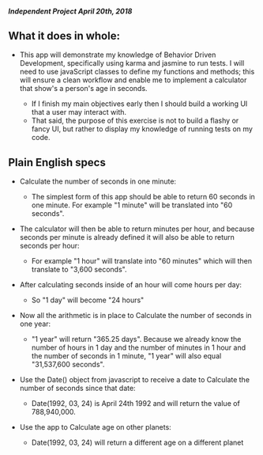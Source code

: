 ##### Independent Project April 20th, 2018 #####

## What it does in whole:

  * This app will demonstrate my knowledge of Behavior Driven Development, specifically using karma and jasmine to run tests.  I will need to use javaScript classes to define my functions and methods; this will ensure a clean workflow and enable me to implement a calculator that show's a person's age in seconds.

    * If I finish my main objectives early then I should build a working UI that a user may interact with.
    * That said, the purpose of this exercise is not to build a flashy or fancy UI, but rather to display my knowledge of running tests on my code.

## Plain English specs

  * Calculate the number of seconds in one minute:

    * The simplest form of this app should be able to return 60 seconds in one minute. For example "1 minute" will be translated into "60 seconds".


  * The calculator will then be able to return minutes per hour, and because seconds per minute is already defined it will also be able to return seconds per hour:

    * For example "1 hour" will translate into "60 minutes" which will then translate to "3,600 seconds".


  * After calculating seconds inside of an hour will come hours per day:

    * So "1 day" will become "24 hours"


  * Now all the arithmetic is in place to Calculate the number of seconds in one year:

    * "1 year" will return "365.25 days".  Because we already know the number of hours in 1 day and the number of minutes in 1 hour and the number of seconds in 1 minute, "1 year" will also equal "31,537,600 seconds".


  * Use the Date() object from javascript to receive a date to Calculate the number of seconds since that date:

    *  Date(1992, 03, 24) is April 24th 1992 and will return the value of 788,940,000.

  * Use the app to Calculate age on other planets:

    * Date(1992, 03, 24) will return a different age on a different planet
